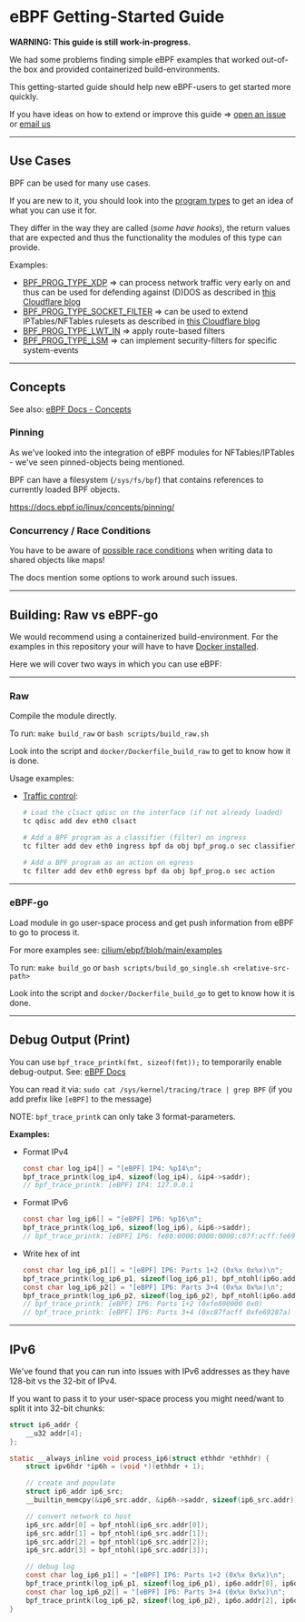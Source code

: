 # eBPF Getting-Started Guide

**WARNING: This guide is still work-in-progress.**

We had some problems finding simple eBPF examples that worked out-of-the box and provided containerized build-environments.

This getting-started guide should help new eBPF-users to get started more quickly.

If you have ideas on how to extend or improve this guide => [open an issue](https://github.com/O-X-L/ebpf-getting-started-guide/issues) or [email us](mailto://contact+ebpf@oxl.at)

----

## Use Cases

BPF can be used for many use cases.

If you are new to it, you should look into the [program types](https://docs.ebpf.io/linux/program-type/) to get an idea of what you can use it for.

They differ in the way they are called (*some have hooks*), the return values that are expected and thus the functionality the modules of this type can provide.

Examples:
* [BPF_PROG_TYPE_XDP](https://docs.ebpf.io/linux/program-type/BPF_PROG_TYPE_XDP/) => can process network traffic very early on and thus can be used for defending against (D)DOS as described in [this Cloudflare blog](https://blog.cloudflare.com/cloudflare-architecture-and-how-bpf-eats-the-world/)
* [BPF_PROG_TYPE_SOCKET_FILTER](https://docs.ebpf.io/linux/program-type/BPF_PROG_TYPE_SOCKET_FILTER/) => can be used to extend IPTables/NFTables rulesets as described in [this Cloudflare blog](https://blog.cloudflare.com/programmable-packet-filtering-with-magic-firewall/)
* [BPF_PROG_TYPE_LWT_IN](https://docs.ebpf.io/linux/program-type/BPF_PROG_TYPE_LWT_IN/) => apply route-based filters
* [BPF_PROG_TYPE_LSM](https://docs.ebpf.io/linux/program-type/BPF_PROG_TYPE_LSM/) => can implement security-filters for specific system-events

----

## Concepts

See also: [eBPF Docs - Concepts](https://docs.ebpf.io/linux/concepts/)

### Pinning

As we've looked into the integration of eBPF modules for NFTables/IPTables - we've seen pinned-objects being mentioned.

BPF can have a filesystem (`/sys/fs/bpf`) that contains references to currently loaded BPF objects.

https://docs.ebpf.io/linux/concepts/pinning/

### Concurrency / Race Conditions

You have to be aware of [possible race conditions](https://docs.ebpf.io/linux/concepts/concurrency/) when writing data to shared objects like maps!

The docs mention some options to work around such issues.

----

## Building: Raw vs eBPF-go

We would recommend using a containerized build-environment. For the examples in this repository your will have to have [Docker installed](https://docs.docker.com/engine/install/).

Here we will cover two ways in which you can use eBPF:

----

### Raw

Compile the module directly.

To run: `make build_raw` or `bash scripts/build_raw.sh`

Look into the script and `docker/Dockerfile_build_raw` to get to know how it is done.

Usage examples:

* [Traffic control](https://man7.org/linux/man-pages/man8/tc-bpf.8.html):

    ```bash
    # Load the clsact qdisc on the interface (if not already loaded)
    tc qdisc add dev eth0 clsact

    # Add a BPF program as a classifier (filter) on ingress
    tc filter add dev eth0 ingress bpf da obj bpf_prog.o sec classifier
    
    # Add a BPF program as an action on egress
    tc filter add dev eth0 egress bpf da obj bpf_prog.o sec action
    ```

----

### eBPF-go

Load module in go user-space process and get push information from eBPF to go to process it.

For more examples see: [cilium/ebpf/blob/main/examples](https://github.com/cilium/ebpf/blob/main/examples)


To run: `make build_go` or `bash scripts/build_go_single.sh <relative-src-path>`

Look into the script and `docker/Dockerfile_build_go` to get to know how it is done.

----

## Debug Output (Print)

You can use `bpf_trace_printk(fmt, sizeof(fmt));` to temporarily enable debug-output. See: [eBPF Docs](https://docs.ebpf.io/linux/helper-function/bpf_trace_printk/)

You can read it via: `sudo cat /sys/kernel/tracing/trace | grep BPF` (if you add prefix like `[eBPF]` to the message)

NOTE: `bpf_trace_printk` can only take 3 format-parameters.

**Examples:**

* Format IPv4

  ```c
  const char log_ip4[] = "[eBPF] IP4: %pI4\n";
  bpf_trace_printk(log_ip4, sizeof(log_ip4), &ip4->saddr);
  // bpf_trace_printk: [eBPF] IP4: 127.0.0.1
  ```

* Format IPv6

  ```c
  const char log_ip6[] = "[eBPF] IP6: %pI6\n";
  bpf_trace_printk(log_ip6, sizeof(log_ip6), &ip6->saddr);
  // bpf_trace_printk: [eBPF] IP6: fe80:0000:0000:0000:c87f:acff:fe69:287a
  ```

* Write hex of int

  ```c
  const char log_ip6_p1[] = "[eBPF] IP6: Parts 1+2 (0x%x 0x%x)\n";
  bpf_trace_printk(log_ip6_p1, sizeof(log_ip6_p1), bpf_ntohl(ip6o.addr[0]), bpf_ntohl(ip6o.addr[1]));
  const char log_ip6_p2[] = "[eBPF] IP6: Parts 3+4 (0x%x 0x%x)\n";
  bpf_trace_printk(log_ip6_p2, sizeof(log_ip6_p2), bpf_ntohl(ip6o.addr[2]), bpf_ntohl(ip6o.addr[3]));
  // bpf_trace_printk: [eBPF] IP6: Parts 1+2 (0xfe800000 0x0)
  // bpf_trace_printk: [eBPF] IP6: Parts 3+4 (0xc87facff 0xfe69287a)
  ```

----

## IPv6

We've found that you can run into issues with IPv6 addresses as they have 128-bit vs the 32-bit of IPv4.

If you want to pass it to your user-space process you might need/want to split it into 32-bit chunks:

```c
struct ip6_addr {
    __u32 addr[4];
};

static __always_inline void process_ip6(struct ethhdr *ethhdr) {
    struct ipv6hdr *ip6h = (void *)(ethhdr + 1);

    // create and populate
    struct ip6_addr ip6_src;
    __builtin_memcpy(&ip6_src.addr, &ip6h->saddr, sizeof(ip6_src.addr));

    // convert network to host
    ip6_src.addr[0] = bpf_ntohl(ip6_src.addr[0]);
    ip6_src.addr[1] = bpf_ntohl(ip6_src.addr[1]);
    ip6_src.addr[2] = bpf_ntohl(ip6_src.addr[2]);
    ip6_src.addr[3] = bpf_ntohl(ip6_src.addr[3]);

    // debug log
    const char log_ip6_p1[] = "[eBPF] IP6: Parts 1+2 (0x%x 0x%x)\n";
    bpf_trace_printk(log_ip6_p1, sizeof(log_ip6_p1), ip6o.addr[0], ip6o.addr[1]);
    const char log_ip6_p2[] = "[eBPF] IP6: Parts 3+4 (0x%x 0x%x)\n";
    bpf_trace_printk(log_ip6_p2, sizeof(log_ip6_p2), ip6o.addr[2], ip6o.addr[3]);
}
```
